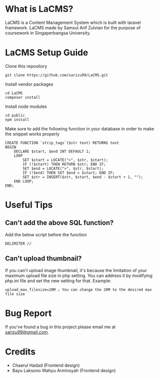 # What is LaCMS?
LaCMS is a Content Management System which is built with laravel framework. LaCMS made by Samsul Arif Zulvian for the purpose of coursework in Singaperbangsa University.

# LaCMS Setup Guide
Clone this repository
```
git clone https://github.com/sarizu99/LaCMS.git
```
Install vendor packages
```
cd LaCMS
composer install
```
Install node modules
```
cd public
npm install
```
Make sure to add the following function in your database in order to make the snippet works properly
```
CREATE FUNCTION `strip_tags`($str text) RETURNS text
BEGIN
    DECLARE $start, $end INT DEFAULT 1;
    LOOP
        SET $start = LOCATE("<", $str, $start);
        IF (!$start) THEN RETURN $str; END IF;
        SET $end = LOCATE(">", $str, $start);
        IF (!$end) THEN SET $end = $start; END IF;
        SET $str = INSERT($str, $start, $end - $start + 1, "");
    END LOOP;
END;
```

# Useful Tips
## Can't add the above SQL function?
Add the below script before the function
```
DELIMITER //
```

## Can't upload thumbnail?
If you can't upload image thumbnail, it's because the limitation of your maximum upload file size in php setting. You can address it by modifying php.ini file and set the new setting for that. Example:
```
upload_max_filesize=20M ; You can change the 20M to the desired max file size
```

# Bug Report
If you've found a bug in this project please email me at sarizu99@gmail.com.

# Credits
- Chaerul Hadad (Frontend design)
- Bayu Laksono Wahyu Arminsyah (Frontend design)
